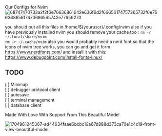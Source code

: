 Our Configs for Nvim
![68747470733a2f2f6e76636861642e636f6d2f66656174757265732f6e76636865617473686565742e77656270](https://github.com/mhvn092/nvim/assets/40125249/9332171d-fd67-4f99-bb30-d15c15adb5d1)

you should put all this files in /home/${youruser}/.config/nvim
also if you have previously installed nvim you should remove your cache too :
`rm -r ~/.local/share/nvim` <br>
`rm -r ~/.cache/nvim`
also you would probably need a nerd font so that the icons of nvim tree works, you can go and get it form https://www.nerdfonts.com/ and install it with this: https://www.debugpoint.com/install-fonts-linux/

## TODO
[ ] Minimap <br>
[ ] debugger protocol client <br>
[ ] autosave <br>
[ ] terminal management <br>
[ ] database client <br>

Made With Love With Support From This Beautiful Model

![1704961245067-ad44934faae6bcbc19a67d888d373ca70e1c4c19-front-view-beautiful-model](https://github.com/mhvn092/nvim/assets/40125249/86fdb5c2-fcc7-4e3c-aec1-dd86ef6fbeb9)
